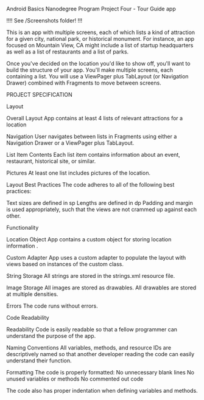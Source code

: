 Android Basics Nanodegree Program Project Four - Tour Guide app

!!!! See /Screenshots folder! !!!

This is an app with multiple screens, each of which lists a kind of attraction for a given city, national park, or historical monument. For instance, an app focused on Mountain View, CA might include a list of startup headquarters as well as a list of restaurants and a list of parks.

Once you've decided on the location you'd like to show off, you'll want to build the structure of your app. Уou'll make multiple screens, each containing a list. You will use a ViewPager plus TabLayout (or Navigation Drawer) combined with Fragments to move between screens.

PROJECT SPECIFICATION

Layout

Overall Layout 
App contains at least 4 lists of relevant attractions for a location

Navigation
User navigates between lists in Fragments using either a Navigation Drawer or a ViewPager plus TabLayout.

List Item Contents
Each list item contains information about an event, restaurant, historical site, or similar.

Pictures
At least one list includes pictures of the location.

Layout Best Practices
The code adheres to all of the following best practices:

Text sizes are defined in sp
Lengths are defined in dp
Padding and margin is used appropriately, such that the views are not crammed up against each other.

Functionality

Location Object
App contains a custom object for storing location information .

Custom Adapter
App uses a custom adapter to populate the layout with views based on instances of the custom class.

String Storage
All strings are stored in the strings.xml resource file.

Image Storage
All images are stored as drawables.
All drawables are stored at multiple densities.

Errors
The code runs without errors.

Code Readability

Readability
Code is easily readable so that a fellow programmer can understand the purpose of the app.

Naming Conventions
All variables, methods, and resource IDs are descriptively named so that another developer reading the code can easily understand their function.

Formatting
The code is properly formatted:
No unnecessary blank lines
No unused variables or methods
No commented out code

The code also has proper indentation when defining variables and methods.
